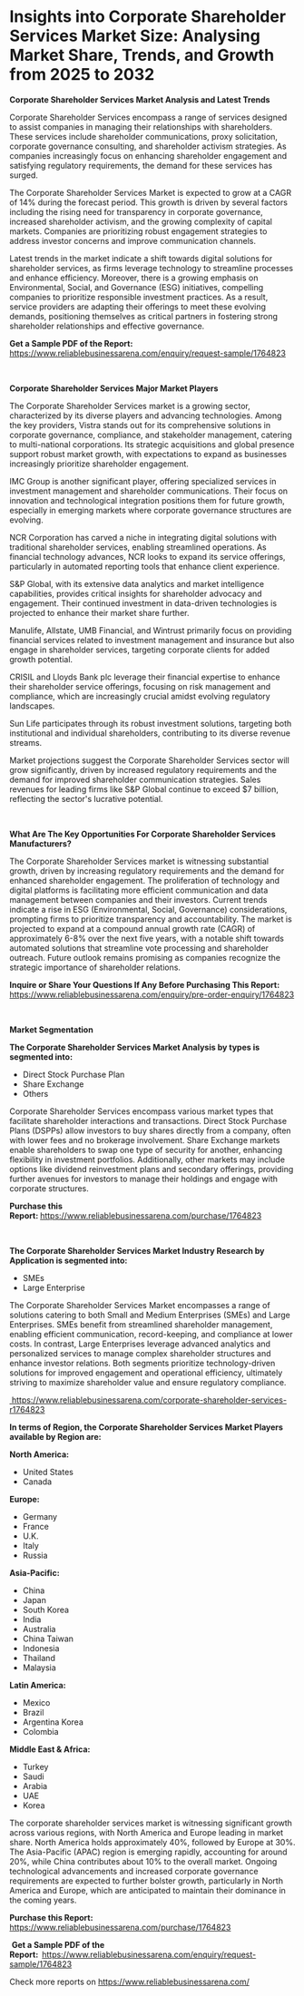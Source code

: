 <p><h1>Insights into Corporate Shareholder Services Market Size: Analysing Market Share, Trends, and Growth from 2025 to 2032</h1></p><p><strong>Corporate Shareholder Services Market Analysis and Latest Trends</strong></p>
<p><p>Corporate Shareholder Services encompass a range of services designed to assist companies in managing their relationships with shareholders. These services include shareholder communications, proxy solicitation, corporate governance consulting, and shareholder activism strategies. As companies increasingly focus on enhancing shareholder engagement and satisfying regulatory requirements, the demand for these services has surged.</p><p>The Corporate Shareholder Services Market is expected to grow at a CAGR of 14% during the forecast period. This growth is driven by several factors including the rising need for transparency in corporate governance, increased shareholder activism, and the growing complexity of capital markets. Companies are prioritizing robust engagement strategies to address investor concerns and improve communication channels.</p><p>Latest trends in the market indicate a shift towards digital solutions for shareholder services, as firms leverage technology to streamline processes and enhance efficiency. Moreover, there is a growing emphasis on Environmental, Social, and Governance (ESG) initiatives, compelling companies to prioritize responsible investment practices. As a result, service providers are adapting their offerings to meet these evolving demands, positioning themselves as critical partners in fostering strong shareholder relationships and effective governance.</p></p>
<p><strong>Get a Sample PDF of the Report:&nbsp;</strong> <a href="https://www.reliablebusinessarena.com/enquiry/request-sample/1764823?utm_campaign=2189&utm_medium=2&utm_source=Github&utm_content=ia&utm_term=11032025&utm_id=corporate-shareholder-services">https://www.reliablebusinessarena.com/enquiry/request-sample/1764823</a></p>
<p>&nbsp;</p>
<p><strong>Corporate Shareholder Services Major Market Players</strong></p>
<p><p>The Corporate Shareholder Services market is a growing sector, characterized by its diverse players and advancing technologies. Among the key providers, Vistra stands out for its comprehensive solutions in corporate governance, compliance, and stakeholder management, catering to multi-national corporations. Its strategic acquisitions and global presence support robust market growth, with expectations to expand as businesses increasingly prioritize shareholder engagement.</p><p>IMC Group is another significant player, offering specialized services in investment management and shareholder communications. Their focus on innovation and technological integration positions them for future growth, especially in emerging markets where corporate governance structures are evolving.</p><p>NCR Corporation has carved a niche in integrating digital solutions with traditional shareholder services, enabling streamlined operations. As financial technology advances, NCR looks to expand its service offerings, particularly in automated reporting tools that enhance client experience.</p><p>S&P Global, with its extensive data analytics and market intelligence capabilities, provides critical insights for shareholder advocacy and engagement. Their continued investment in data-driven technologies is projected to enhance their market share further.</p><p>Manulife, Allstate, UMB Financial, and Wintrust primarily focus on providing financial services related to investment management and insurance but also engage in shareholder services, targeting corporate clients for added growth potential.</p><p>CRISIL and Lloyds Bank plc leverage their financial expertise to enhance their shareholder service offerings, focusing on risk management and compliance, which are increasingly crucial amidst evolving regulatory landscapes.</p><p>Sun Life participates through its robust investment solutions, targeting both institutional and individual shareholders, contributing to its diverse revenue streams.</p><p>Market projections suggest the Corporate Shareholder Services sector will grow significantly, driven by increased regulatory requirements and the demand for improved shareholder communication strategies. Sales revenues for leading firms like S&P Global continue to exceed $7 billion, reflecting the sector's lucrative potential.</p></p>
<p>&nbsp;</p>
<p><strong>What Are The Key Opportunities For Corporate Shareholder Services Manufacturers?</strong></p>
<p><p>The Corporate Shareholder Services market is witnessing substantial growth, driven by increasing regulatory requirements and the demand for enhanced shareholder engagement. The proliferation of technology and digital platforms is facilitating more efficient communication and data management between companies and their investors. Current trends indicate a rise in ESG (Environmental, Social, Governance) considerations, prompting firms to prioritize transparency and accountability. The market is projected to expand at a compound annual growth rate (CAGR) of approximately 6-8% over the next five years, with a notable shift towards automated solutions that streamline vote processing and shareholder outreach. Future outlook remains promising as companies recognize the strategic importance of shareholder relations.</p></p>
<p><strong>Inquire or Share Your Questions If Any Before Purchasing This Report:</strong> <a href="https://www.reliablebusinessarena.com/enquiry/pre-order-enquiry/1764823?utm_campaign=2189&utm_medium=2&utm_source=Github&utm_content=ia&utm_term=11032025&utm_id=corporate-shareholder-services">https://www.reliablebusinessarena.com/enquiry/pre-order-enquiry/1764823</a></p>
<p>&nbsp;</p>
<p><strong>Market Segmentation</strong></p>
<p><strong>The Corporate Shareholder Services Market Analysis by types is segmented into:</strong></p>
<p><ul><li>Direct Stock Purchase Plan</li><li>Share Exchange</li><li>Others</li></ul></p>
<p><p>Corporate Shareholder Services encompass various market types that facilitate shareholder interactions and transactions. Direct Stock Purchase Plans (DSPPs) allow investors to buy shares directly from a company, often with lower fees and no brokerage involvement. Share Exchange markets enable shareholders to swap one type of security for another, enhancing flexibility in investment portfolios. Additionally, other markets may include options like dividend reinvestment plans and secondary offerings, providing further avenues for investors to manage their holdings and engage with corporate structures.</p></p>
<p><strong>Purchase this Report:&nbsp;</strong><a href="https://www.reliablebusinessarena.com/purchase/1764823?utm_campaign=2189&utm_medium=2&utm_source=Github&utm_content=ia&utm_term=11032025&utm_id=corporate-shareholder-services">https://www.reliablebusinessarena.com/purchase/1764823</a></p>
<p>&nbsp;</p>
<p><strong>The Corporate Shareholder Services Market Industry Research by Application is segmented into:</strong></p>
<p><ul><li>SMEs</li><li>Large Enterprise</li></ul></p>
<p><p>The Corporate Shareholder Services Market encompasses a range of solutions catering to both Small and Medium Enterprises (SMEs) and Large Enterprises. SMEs benefit from streamlined shareholder management, enabling efficient communication, record-keeping, and compliance at lower costs. In contrast, Large Enterprises leverage advanced analytics and personalized services to manage complex shareholder structures and enhance investor relations. Both segments prioritize technology-driven solutions for improved engagement and operational efficiency, ultimately striving to maximize shareholder value and ensure regulatory compliance.</p></p>
<p><a href="https://www.reliablebusinessarena.com/corporate-shareholder-services-r1764823?utm_campaign=2189&utm_medium=2&utm_source=Github&utm_content=ia&utm_term=11032025&utm_id=corporate-shareholder-services">&nbsp;https://www.reliablebusinessarena.com/corporate-shareholder-services-r1764823</a></p>
<p><strong>In terms of Region, the Corporate Shareholder Services Market Players available by Region are:</strong></p>
<p>
    <p> <strong> North America: </strong>
        <ul>
            <li>United States</li>
            <li>Canada</li>
        </ul>
        </p> 
    <p> <strong> Europe: </strong>
        <ul>
            <li>Germany</li>
            <li>France</li>
            <li>U.K.</li>
            <li>Italy</li>
            <li>Russia</li>
        </ul>
        </p> 
    <p> <strong> Asia-Pacific: </strong>
        <ul>
            <li>China</li>
            <li>Japan</li>
            <li>South Korea</li>
            <li>India</li>
            <li>Australia</li>
            <li>China Taiwan</li>
            <li>Indonesia</li>
            <li>Thailand</li>
            <li>Malaysia</li>
        </ul>
        </p> 
    <p> <strong> Latin America: </strong>
        <ul>
            <li>Mexico</li>
            <li>Brazil</li>
            <li>Argentina Korea</li>
            <li>Colombia</li>
        </ul>
        </p> 
    <p> <strong> Middle East & Africa: </strong>
        <ul>
            <li>Turkey</li>
            <li>Saudi</li>
            <li>Arabia</li>
            <li>UAE</li>
            <li>Korea</li>
        </ul>
    </p>
    </p>
<p><p>The corporate shareholder services market is witnessing significant growth across various regions, with North America and Europe leading in market share. North America holds approximately 40%, followed by Europe at 30%. The Asia-Pacific (APAC) region is emerging rapidly, accounting for around 20%, while China contributes about 10% to the overall market. Ongoing technological advancements and increased corporate governance requirements are expected to further bolster growth, particularly in North America and Europe, which are anticipated to maintain their dominance in the coming years.</p></p>
<p><strong>Purchase this Report: </strong><a href="https://www.reliablebusinessarena.com/purchase/1764823?utm_campaign=2189&utm_medium=2&utm_source=Github&utm_content=ia&utm_term=11032025&utm_id=corporate-shareholder-services">https://www.reliablebusinessarena.com/purchase/1764823</a></p>
<p>&nbsp;<strong>Get a Sample PDF of the Report:&nbsp;&nbsp;</strong><a href="https://www.reliablebusinessarena.com/enquiry/request-sample/1764823?utm_campaign=2189&utm_medium=2&utm_source=Github&utm_content=ia&utm_term=11032025&utm_id=corporate-shareholder-services">https://www.reliablebusinessarena.com/enquiry/request-sample/1764823</a></p>
<p><strong></strong></p>
<p>Check more reports on <a href="https://www.reliablebusinessarena.com/?utm_campaign=2189&utm_medium=2&utm_source=Github&utm_content=ia&utm_term=11032025&utm_id=corporate-shareholder-services">https://www.reliablebusinessarena.com/</a></p>